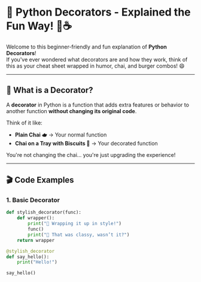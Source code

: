 # 🎉 Python Decorators - Explained the Fun Way! 🍔☕

Welcome to this beginner-friendly and fun explanation of **Python Decorators**!  
If you've ever wondered what decorators are and how they work, think of this as your cheat sheet wrapped in humor, chai, and burger combos! 😄

---

## 📌 What is a Decorator?

A **decorator** in Python is a function that adds extra features or behavior to another function **without changing its original code**.

Think of it like:

- **Plain Chai 🫖** → Your normal function  
- **Chai on a Tray with Biscuits 🍪** → Your decorated function

You're not changing the chai... you're just upgrading the experience!

---

## 🎬 Code Examples

### 1. Basic Decorator

```python
def stylish_decorator(func):
    def wrapper():
        print("👔 Wrapping it up in style!")
        func()
        print("👞 That was classy, wasn’t it?")
    return wrapper

@stylish_decorator
def say_hello():
    print("Hello!")

say_hello()
